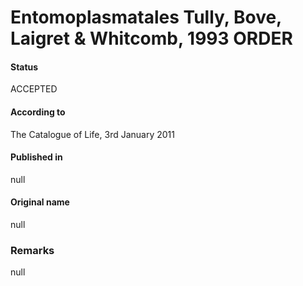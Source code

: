 # Entomoplasmatales Tully, Bove, Laigret & Whitcomb, 1993 ORDER

#### Status
ACCEPTED

#### According to
The Catalogue of Life, 3rd January 2011

#### Published in
null

#### Original name
null

### Remarks
null